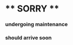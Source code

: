 #                                                            **  SORRY  **         
###                                                     undergoing maintenance
###                                                       should arrive soon

